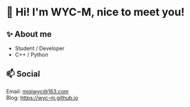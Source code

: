 # 👋 Hi! I'm WYC-M, nice to meet you!

## ✨ About me

* Student / Developer   
* C++ / Python

## 📫 Social

Email: miqiwyc@163.com  
Blog: https://wyc-m.github.io
